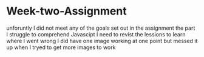 # Week-two-Assignment

unforuntly I did not meet any of the goals set out in the assignment the part I struggle to comprehend Javascipt I need to revist the lessions to learn where I went wrong
I did have one image working at one point but messed it up when I tryed to get more images to work
